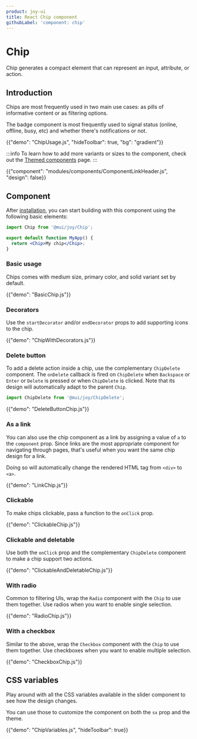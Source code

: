 ```yaml
---
product: joy-ui
title: React Chip component
githubLabel: 'component: chip'
---
```


# Chip

<p class="description">Chip generates a compact element that can represent an input, attribute, or action.</p>

## Introduction

Chips are most frequently used in two main use cases: as pills of informative content or as filtering options.

The badge component is most frequently used to signal status (online, offline, busy, etc) and whether there's notifications or not.

{{"demo": "ChipUsage.js", "hideToolbar": true, "bg": "gradient"}}

:::info
To learn how to add more variants or sizes to the component, check out the [Themed components](/joy-ui/customization/themed-components/) page.
:::

{{"component": "modules/components/ComponentLinkHeader.js", "design": false}}

## Component

After [installation](/joy-ui/getting-started/installation/), you can start building with this component using the following basic elements:

```jsx
import Chip from '@mui/joy/Chip';

export default function MyApp() {
  return <Chip>My chip</Chip>;
}
```

### Basic usage

Chips comes with medium size, primary color, and solid variant set by default.

{{"demo": "BasicChip.js"}}

### Decorators

Use the `startDecorator` and/or `endDecorator` props to add supporting icons to the chip.

{{"demo": "ChipWithDecorators.js"}}

### Delete button

To add a delete action inside a chip, use the complementary `ChipDelete` component.
The `onDelete` callback is fired on `ChipDelete` when `Backspace` or `Enter` or `Delete` is pressed or when `ChipDelete` is clicked. Note that its design will automatically adapt to the parent `Chip`.

```jsx
import ChipDelete from '@mui/joy/ChipDelete';
```

{{"demo": "DeleteButtonChip.js"}}

### As a link

You can also use the chip component as a link by assigning a value of `a` to the `component` prop.
Since links are the most appropriate component for navigating through pages, that's useful when you want the same chip design for a link.

Doing so will automatically change the rendered HTML tag from `<div>` to `<a>`.

{{"demo": "LinkChip.js"}}

### Clickable

To make chips clickable, pass a function to the `onClick` prop.

{{"demo": "ClickableChip.js"}}

### Clickable and deletable

Use both the `onClick` prop and the complementary `ChipDelete` component to make a chip support two actions.

{{"demo": "ClickableAndDeletableChip.js"}}

### With radio

Common to filtering UIs, wrap the `Radio` component with the `Chip` to use them together.
Use radios when you want to enable single selection.

{{"demo": "RadioChip.js"}}

### With a checkbox

Similar to the above, wrap the `Checkbox` component with the `Chip` to use them together.
Use checkboxes when you want to enable multiple selection.

{{"demo": "CheckboxChip.js"}}

## CSS variables

Play around with all the CSS variables available in the slider component to see how the design changes.

You can use those to customize the component on both the `sx` prop and the theme.

{{"demo": "ChipVariables.js", "hideToolbar": true}}
